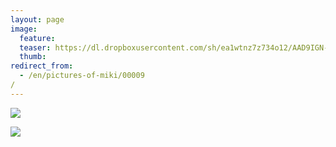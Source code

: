 ```yaml
---
layout: page
image:
  feature:
  teaser: https://dl.dropboxusercontent.com/sh/ea1wtnz7z734o12/AAD9IGN-W9d3aCJblaKO4yRqa/mikin-kuvat/2/IMG08275-245px.jpg
  thumb:
redirect_from:
  - /en/pictures-of-miki/00009/
---
```


[![](https://dl.dropboxusercontent.com/sh/ea1wtnz7z734o12/AAANr4D9RidHHMokPLTcdHJGa/mikin-kuvat/2/IMG08275-800px.jpg)](https://dl.dropboxusercontent.com/sh/ea1wtnz7z734o12/AABuwQgkXagzsXz1S8dnmzSIa/mikin-kuvat/2/IMG08275.jpg)

[![](https://dl.dropboxusercontent.com/sh/ea1wtnz7z734o12/AACRoFRUKHwUJi8CM0R1cMELa/mikin-kuvat/2/IMG08280-800px.jpg)](https://dl.dropboxusercontent.com/sh/ea1wtnz7z734o12/AACr2oPsahyEjymV1UYhQoVma/mikin-kuvat/2/IMG08280.jpg)
